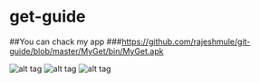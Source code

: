 get-guide
=========
##You can chack my app 
###https://github.com/rajeshmule/git-guide/blob/master/MyGet/bin/MyGet.apk

![alt tag](https://github.com/rajeshmule/git-guide/blob/master/screenshot/1.png)
![alt tag](https://github.com/rajeshmule/git-guide/blob/master/screenshot/2.png)
![alt tag](https://github.com/rajeshmule/git-guide/blob/master/screenshot/3.png)


